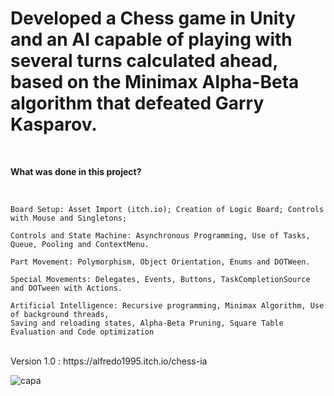 # Developed a Chess game in Unity and an AI capable of playing with several turns calculated ahead, based on the Minimax Alpha-Beta algorithm that defeated Garry Kasparov.

<br>

<b> What was done in this project? </b>

</br>

    Board Setup: Asset Import (itch.io); Creation of Logic Board; Controls with Mouse and Singletons;

    Controls and State Machine: Asynchronous Programming, Use of Tasks, Queue, Pooling and ContextMenu.

    Part Movement: Polymorphism, Object Orientation, Enums and DOTWeen.

    Special Movements: Delegates, Events, Buttons, TaskCompletionSource and DOTween with Actions.

    Artificial Intelligence: Recursive programming, Minimax Algorithm, Use of background threads, 
    Saving and reloading states, Alpha-Beta Pruning, Square Table Evaluation and Code optimization

<br>
Version 1.0 : https://alfredo1995.itch.io/chess-ia

 
![capa](https://github.com/alfredo1995/chess-ia/assets/71193893/03350dec-4ff7-4b3d-9a37-c95f6d1161bf)
